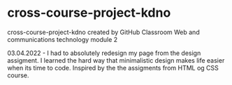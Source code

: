 # cross-course-project-kdno

cross-course-project-kdno created by GitHub Classroom
Web and communications technology module 2

03.04.2022 - I had to absolutely redesign my page from the design assigment. I learned the hard way that minimalistic design makes life easier when its time to code. Inspired by the the assigments from HTML og CSS course.
